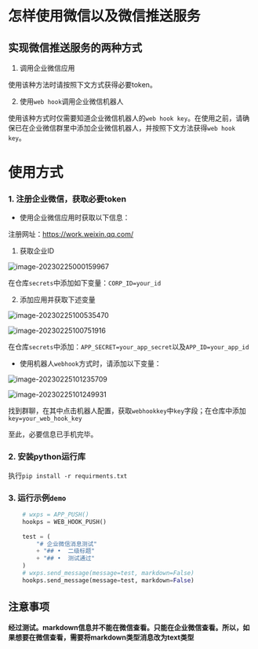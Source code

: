 # 怎样使用微信以及微信推送服务

<!-- [TOC] -->

<!-- @import "[TOC]" {cmd="toc" depthFrom=1 depthTo=6 orderedList=false} -->



## 实现微信推送服务的两种方式

1. 调用企业微信应用

使用该种方法时请按照下文方式获得必要token。

2. 使用`web hook`调用企业微信机器人

使用该种方式时仅需要知道企业微信机器人的`web hook key`。在使用之前，请确保已在企业微信群里中添加企业微信机器人，并按照下文方法获得`web hook key`。

# 使用方式

### 1. 注册企业微信，获取必要token

- 使用企业微信应用时获取以下信息：

注册网址：https://work.weixin.qq.com/

1. 获取企业ID

![image-20230225000159967](https://s2.loli.net/2023/02/25/9V3l5IGvZiFqMRu.png)

在仓库`secrets`中添加如下变量：`CORP_ID=your_id`

2. 添加应用并获取下述变量

![image-20230225100535470](https://s2.loli.net/2023/02/25/XaTm65MjOE3A8iJ.png)

![image-20230225100751916](https://s2.loli.net/2023/02/25/bkJGwyzZfgIOa7R.png)

在仓库`secrets`中添加：`APP_SECRET=your_app_secret`以及`APP_ID=your_app_id`

- 使用机器人`webhook`方式时，请添加以下变量：

![image-20230225101235709](https://s2.loli.net/2023/02/25/gOtL3dmJqpBDWIh.png)

![image-20230225101249931](https://s2.loli.net/2023/02/25/bghHpI3UDvq29lM.png)

找到群聊，在其中点击机器人配置，获取`webhookkey`中`key`字段；在仓库中添加`key=your_web_hook_key`

至此，必要信息已手机完毕。

### 2. 安装python运行库

执行`pip install -r requirments.txt`

### 3. 运行示例`demo`

```python
    # wxps = APP_PUSH()
    hookps = WEB_HOOK_PUSH()
    
    test = (
        "# 企业微信消息测试"
        + "## •  二级标题"
        + "## •  测试通过"
    )
    # wxps.send_message(message=test, markdown=False)
    hookps.send_message(message=test, markdown=False)
```

## 注意事项

**经过测试。markdown信息并不能在微信查看。只能在企业微信查看。所以，如果想要在微信查看，需要将markdown类型消息改为text类型**

